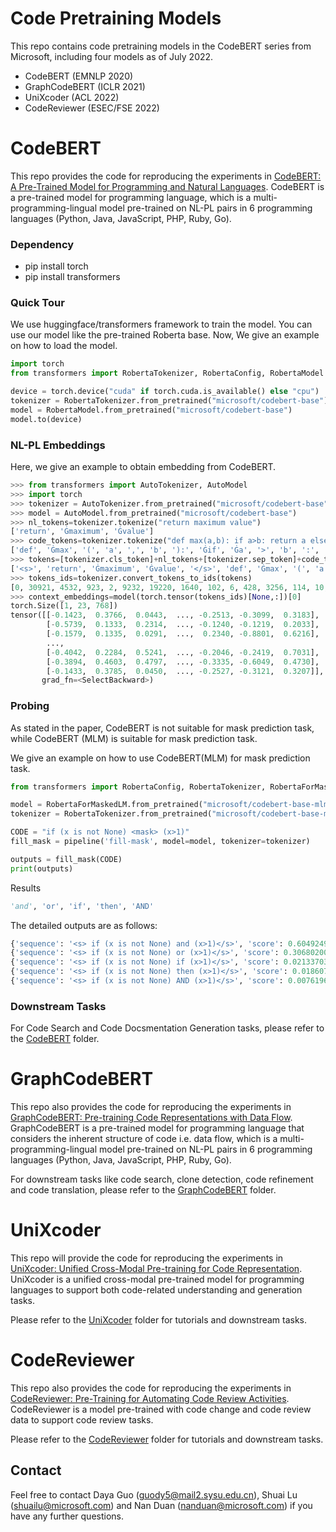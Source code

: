 # Code Pretraining Models

This repo contains code pretraining models in the CodeBERT series from Microsoft, including four models as of July 2022.
- CodeBERT (EMNLP 2020)
- GraphCodeBERT (ICLR 2021)
- UniXcoder (ACL 2022)
- CodeReviewer (ESEC/FSE 2022)

# CodeBERT

This repo provides the code for reproducing the experiments in [CodeBERT: A Pre-Trained Model for Programming and Natural Languages](https://arxiv.org/pdf/2002.08155.pdf). CodeBERT is a pre-trained model for programming language, which is a multi-programming-lingual model pre-trained on NL-PL pairs in 6 programming languages (Python, Java, JavaScript, PHP, Ruby, Go). 

### Dependency

- pip install torch
- pip install transformers

### Quick Tour
We use huggingface/transformers framework to train the model. You can use our model like the pre-trained Roberta base. Now, We give an example on how to load the model.
```python
import torch
from transformers import RobertaTokenizer, RobertaConfig, RobertaModel

device = torch.device("cuda" if torch.cuda.is_available() else "cpu")
tokenizer = RobertaTokenizer.from_pretrained("microsoft/codebert-base")
model = RobertaModel.from_pretrained("microsoft/codebert-base")
model.to(device)
```

### NL-PL Embeddings

Here, we give an example to obtain embedding from CodeBERT.

```python
>>> from transformers import AutoTokenizer, AutoModel
>>> import torch
>>> tokenizer = AutoTokenizer.from_pretrained("microsoft/codebert-base")
>>> model = AutoModel.from_pretrained("microsoft/codebert-base")
>>> nl_tokens=tokenizer.tokenize("return maximum value")
['return', 'Ġmaximum', 'Ġvalue']
>>> code_tokens=tokenizer.tokenize("def max(a,b): if a>b: return a else return b")
['def', 'Ġmax', '(', 'a', ',', 'b', '):', 'Ġif', 'Ġa', '>', 'b', ':', 'Ġreturn', 'Ġa', 'Ġelse', 'Ġreturn', 'Ġb']
>>> tokens=[tokenizer.cls_token]+nl_tokens+[tokenizer.sep_token]+code_tokens+[tokenizer.eos_token]
['<s>', 'return', 'Ġmaximum', 'Ġvalue', '</s>', 'def', 'Ġmax', '(', 'a', ',', 'b', '):', 'Ġif', 'Ġa', '>', 'b', ':', 'Ġreturn', 'Ġa', 'Ġelse', 'Ġreturn', 'Ġb', '</s>']
>>> tokens_ids=tokenizer.convert_tokens_to_ids(tokens)
[0, 30921, 4532, 923, 2, 9232, 19220, 1640, 102, 6, 428, 3256, 114, 10, 15698, 428, 35, 671, 10, 1493, 671, 741, 2]
>>> context_embeddings=model(torch.tensor(tokens_ids)[None,:])[0]
torch.Size([1, 23, 768])
tensor([[-0.1423,  0.3766,  0.0443,  ..., -0.2513, -0.3099,  0.3183],
        [-0.5739,  0.1333,  0.2314,  ..., -0.1240, -0.1219,  0.2033],
        [-0.1579,  0.1335,  0.0291,  ...,  0.2340, -0.8801,  0.6216],
        ...,
        [-0.4042,  0.2284,  0.5241,  ..., -0.2046, -0.2419,  0.7031],
        [-0.3894,  0.4603,  0.4797,  ..., -0.3335, -0.6049,  0.4730],
        [-0.1433,  0.3785,  0.0450,  ..., -0.2527, -0.3121,  0.3207]],
       grad_fn=<SelectBackward>)
```


### Probing

As stated in the paper, CodeBERT is not suitable for mask prediction task, while CodeBERT (MLM) is suitable for mask prediction task.


We give an example on how to use CodeBERT(MLM) for mask prediction task.
```python
from transformers import RobertaConfig, RobertaTokenizer, RobertaForMaskedLM, pipeline

model = RobertaForMaskedLM.from_pretrained("microsoft/codebert-base-mlm")
tokenizer = RobertaTokenizer.from_pretrained("microsoft/codebert-base-mlm")

CODE = "if (x is not None) <mask> (x>1)"
fill_mask = pipeline('fill-mask', model=model, tokenizer=tokenizer)

outputs = fill_mask(CODE)
print(outputs)

```
Results
```python
'and', 'or', 'if', 'then', 'AND'
```
The detailed outputs are as follows:
```python
{'sequence': '<s> if (x is not None) and (x>1)</s>', 'score': 0.6049249172210693, 'token': 8}
{'sequence': '<s> if (x is not None) or (x>1)</s>', 'score': 0.30680200457572937, 'token': 50}
{'sequence': '<s> if (x is not None) if (x>1)</s>', 'score': 0.02133703976869583, 'token': 114}
{'sequence': '<s> if (x is not None) then (x>1)</s>', 'score': 0.018607674166560173, 'token': 172}
{'sequence': '<s> if (x is not None) AND (x>1)</s>', 'score': 0.007619690150022507, 'token': 4248}
```

### Downstream Tasks

For Code Search and Code Docsmentation Generation tasks, please refer to the [CodeBERT](https://github.com/guoday/CodeBERT/tree/master/CodeBERT) folder.



# GraphCodeBERT

This repo also provides the code for reproducing the experiments in [GraphCodeBERT: Pre-training Code Representations with Data Flow](https://openreview.net/pdf?id=jLoC4ez43PZ). GraphCodeBERT is a pre-trained model for programming language that considers the inherent structure of code i.e. data flow, which is a multi-programming-lingual model pre-trained on NL-PL pairs in 6 programming languages (Python, Java, JavaScript, PHP, Ruby, Go). 

For downstream tasks like code search, clone detection, code refinement and code translation, please refer to the [GraphCodeBERT](https://github.com/guoday/CodeBERT/tree/master/GraphCodeBERT) folder.

# UniXcoder

This repo will provide the code for reproducing the experiments in [UniXcoder: Unified Cross-Modal Pre-training for Code Representation](https://arxiv.org/pdf/2203.03850.pdf). UniXcoder is a unified cross-modal pre-trained model for programming languages to support both code-related understanding and generation tasks. 

Please refer to the [UniXcoder](https://github.com/microsoft/CodeBERT/tree/master/UniXcoder) folder for tutorials and downstream tasks.

# CodeReviewer

This repo also provides the code for reproducing the experiments in [CodeReviewer: Pre-Training for Automating Code Review Activities](https://arxiv.org/abs/2203.09095). CodeReviewer is a model pre-trained with code change and code review data to support code review tasks.

Please refer to the [CodeReviewer](https://github.com/microsoft/CodeBERT/tree/master/CodeReviewer) folder for tutorials and downstream tasks.

## Contact

Feel free to contact Daya Guo (guody5@mail2.sysu.edu.cn), Shuai Lu (shuailu@microsoft.com) and Nan Duan (nanduan@microsoft.com) if you have any further questions.
